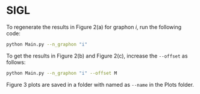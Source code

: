 # SIGL

To regenerate the results in Figure 2(a) for graphon $i$, run the following code:

```sh
python Main.py --n_graphon "i"
```

To get the results in Figure 2(b) and Figure 2(c), increase the `--offset` as follows:

```sh
python Main.py --n_graphon "i" --offset M
```

Figure 3 plots are saved in a folder with named as `--name` in the Plots folder.
